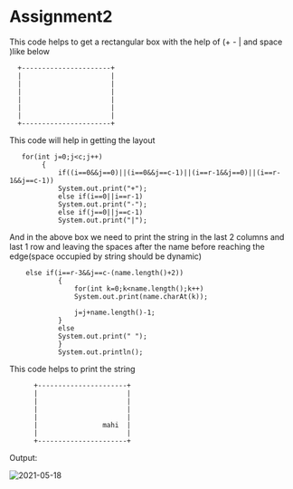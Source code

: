 # Assignment2

This code helps to get a rectangular box with the help of (+ - | and space )like below
    
      +----------------------+
      |                      |
      |                      |
      |                      |
      |                      |
      |                      |
      |                      |
      +----------------------+
    
  This code will help in getting the layout
   
       for(int j=0;j<c;j++)
			{
				if((i==0&&j==0)||(i==0&&j==c-1)||(i==r-1&&j==0)||(i==r-1&&j==c-1))
				System.out.print("+");
				else if(i==0||i==r-1)
				System.out.print("-");
				else if(j==0||j==c-1)
				System.out.print("|");
   
   And in the above box we need to print the string in the last 2 columns and last 1 row and leaving the spaces after the name before reaching the edge(space occupied by string should be dynamic)
   
        else if(i==r-3&&j==c-(name.length()+2))
				{
					for(int k=0;k<name.length();k++)
					System.out.print(name.charAt(k));
          
					j=j+name.length()-1;
				}
				else
				System.out.print(" ");
				}
				System.out.println();
  
  This code helps to print the string
  
          +----------------------+
          |                      |
          |                      |
          |                      |
          |                      |
          |                mahi  |
          |                      |
          +----------------------+
 Output:
 
 ![2021-05-18](https://user-images.githubusercontent.com/84019315/118584849-6831f480-b7b5-11eb-9f2f-94cf13a28d4e.png)
 
